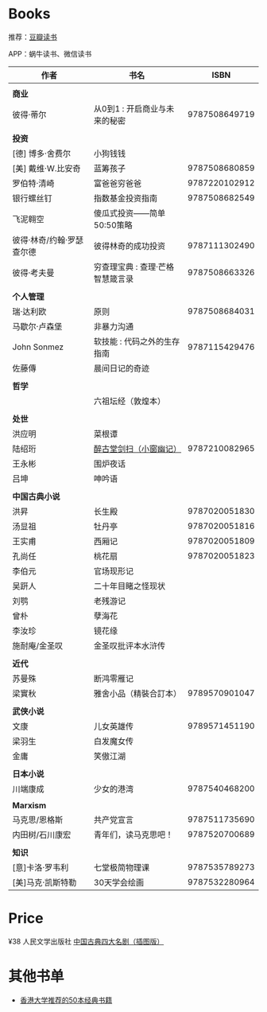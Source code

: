 # Books

推荐：[豆瓣读书](https://book.douban.com/)

APP：蜗牛读书、微信读书

| 作者 | 书名 | ISBN |
| ---- | ---- | ---- |
||||
| **商业** | | |
| 彼得·蒂尔 | 从0到1 : 开启商业与未来的秘密 | 9787508649719 |
||||
| **投资** | | |
| [德] 博多·舍费尔 | 小狗钱钱 ||
| [美] 戴维·W.比安奇 | 蓝筹孩子 | 9787508680859 |
| 罗伯特·清崎 | 富爸爸穷爸爸 | 9787220102912 |
| 银行螺丝钉 | 指数基金投资指南 | 9787508682549 |
| 飞泥翱空 | 傻瓜式投资——简单50:50策略 ||
| 彼得·林奇/约翰·罗瑟查尔德 | 彼得林奇的成功投资 | 9787111302490 |
| 彼得·考夫曼 | 穷查理宝典 : 查理·芒格智慧箴言录 | 9787508663326 |
||||
| **个人管理** | | |
| 瑞·达利欧 | 原则 | 9787508684031 |
| 马歇尔·卢森堡 | 非暴力沟通 | |
| John Sonmez | 软技能 : 代码之外的生存指南 | 9787115429476 |
| 佐藤傳 | 晨间日记的奇迹 ||
||||
| **哲学** |||
|| 六祖坛经（敦煌本） ||
||||
| **处世** |||
| 洪应明 | 菜根谭 ||
| 陆绍珩 | [醉古堂剑扫（小窗幽记）](http://book.ifeng.com/a/20160623/19693_0.shtml) | 9787210082965 |
| 王永彬 | 围炉夜话 ||
| 吕坤 | 呻吟语 ||
||||
| **中国古典小说** | | |
| 洪昇 | 长生殿 | 9787020051830 |
| 汤显祖 | 牡丹亭 | 9787020051816 |
| 王实甫 | 西厢记 | 9787020051809 |
| 孔尚任 | 桃花扇 | 9787020051823 |
| 李伯元 | 官场现形记 | |
| 吴趼人 | 二十年目睹之怪现状 | |
| 刘鹗 | 老残游记 | |
| 曾朴 | 孽海花 | |
| 李汝珍 | 镜花缘 | |
| 施耐庵/金圣叹 | 金圣叹批评本水浒传 | |
||||
| **近代** | | |
| 苏曼殊 | 断鸿零雁记 ||
| 梁實秋 | 雅舍小品（精裝合訂本） | 9789570901047 |
||||
| **武侠小说** | | |
| 文康 | 儿女英雄传 | 9789571451190 |
| 梁羽生 | 白发魔女传 | |
| 金庸 | 笑傲江湖 | |
||||
| **日本小说** | | |
| 川端康成 | 少女的港湾 | 9787540468200 |
||||
| **Marxism** | | |
| 马克思/恩格斯 | 共产党宣言 | 9787511735690 |
| 内田树/石川康宏 | 青年们，读马克思吧！ | 9787520700689 |
||||
| **知识** | | |
| [意]卡洛·罗韦利  | 七堂极简物理课 | 9787535789273 |
| [美]马克·凯斯特勒 | 30天学会绘画 | 9787532280964 |

# Price

¥38 人民文学出版社 [中国古典四大名剧（插图版）](http://product.dangdang.com/20804751.html)

# 其他书单

* [香港大学推荐的50本经典书籍](https://book.douban.com/tag/%E9%A6%99%E6%B8%AF%E5%A4%A7%E5%AD%A6%E6%8E%A8%E8%8D%90%E7%9A%8450%E6%9C%AC%E7%BB%8F%E5%85%B8%E4%B9%A6%E7%B1%8D)

